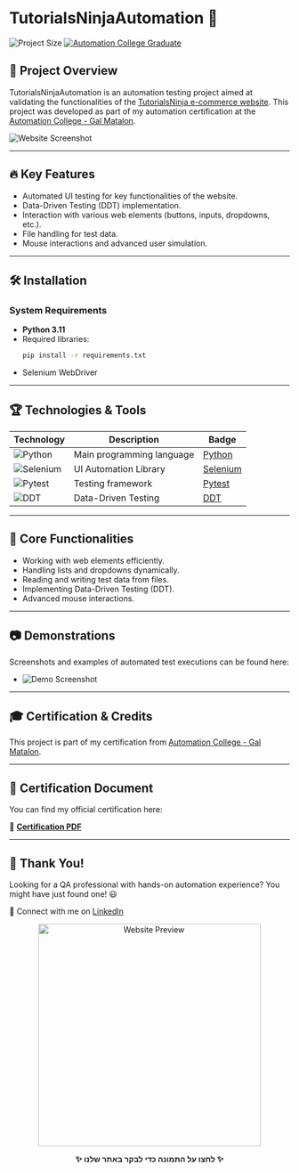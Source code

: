 # TutorialsNinjaAutomation 🚀

![Project Size](https://img.shields.io/github/repo-size/artyomchernenko/TutorialsNinjaAutomation)
[![Automation College Graduate](https://img.shields.io/badge/Automation%20College-Graduate-green?style=for-the-badge&logo=python&color=blue)](https://www.automation.co.il)

## 🌟 Project Overview
TutorialsNinjaAutomation is an automation testing project aimed at validating the functionalities of the [TutorialsNinja e-commerce website](https://tutorialsninja.com/demo/index.php). This project was developed as part of my automation certification at the [Automation College - Gal Matalon](https://www.automation.co.il).

![Website Screenshot](https://cdn.pixabay.com/photo/2015/12/17/09/58/board-1097118_1280.jpg)

---

## 🔥 Key Features
- Automated UI testing for key functionalities of the website.
- Data-Driven Testing (DDT) implementation.
- Interaction with various web elements (buttons, inputs, dropdowns, etc.).
- File handling for test data.
- Mouse interactions and advanced user simulation.

---

## 🛠 Installation
### System Requirements
- **Python 3.11**
- Required libraries: 
  ```bash
  pip install -r requirements.txt
  ```
- Selenium WebDriver

---

## 🏆 Technologies & Tools
| Technology | Description | Badge |
|------------|-------------|------|
| ![Python](https://img.shields.io/badge/Python-3.11-blue) | Main programming language | [Python](https://www.python.org) |
| ![Selenium](https://img.shields.io/badge/Selenium-Web%20Automation-brightgreen) | UI Automation Library | [Selenium](https://www.selenium.dev) |
| ![Pytest](https://img.shields.io/badge/Pytest-Testing-orange) | Testing framework | [Pytest](https://pytest.org) |
| ![DDT](https://img.shields.io/badge/DDT-Data--Driven-blue) | Data-Driven Testing | [DDT](https://pypi.org/project/ddt/) |

---

## 🎯 Core Functionalities
- Working with web elements efficiently.
- Handling lists and dropdowns dynamically.
- Reading and writing test data from files.
- Implementing Data-Driven Testing (DDT).
- Advanced mouse interactions.

---

## 📷 Demonstrations
Screenshots and examples of automated test executions can be found here:

- ![Demo Screenshot](https://cdn.pixabay.com/photo/2015/12/17/09/58/board-1097118_1280.jpg)

---

## 🎓 Certification & Credits
This project is part of my certification from [Automation College - Gal Matalon](https://www.automation.co.il).

---

## 📜 Certification Document
You can find my official certification here:

📄 **[Certification PDF](./certification.pdf)**

---

## 🙌 Thank You!
Looking for a QA professional with hands-on automation experience? You might have just found one! 😃

📌 Connect with me on [LinkedIn](YOUR_LINKEDIN_PROFILE)

<p align="center">
  <a href="https://yourwebsite.com" target="_blank">
    <img src="https://automation.co.il/wp-content/uploads/2020/06/cropped-%D7%94%D7%9E%D7%9B%D7%9C%D7%9C%D7%94-%D7%9C%D7%90%D7%95%D7%98%D7%95%D7%9E%D7%A6%D7%99%D7%94.png" alt="Website Preview" width="400"/>
  </a>
</p>

<p align="center"><b>✨ לחצו על התמונה כדי לבקר באתר שלנו ✨</b></p>
